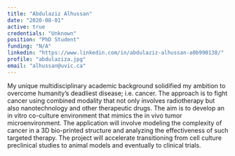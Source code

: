 ```yaml
---
title: "Abdulaziz Alhussan"
date: "2020-08-01"
active: true
credentials: "Unknown"
position: "PhD Student"
funding: "N/A"
linkedin: "https://www.linkedin.com/in/abdulaziz-alhussan-a0b990138/"
profile: "abdulaziza.jpg"
email: "alhussan@uvic.ca"
---
```


My unique multidisciplinary academic background solidified my ambition to overcome humanity’s deadliest disease; i.e. cancer. The approach is to fight cancer using combined modality that not only involves radiotherapy but also nanotechnology and other therapeutic drugs. The aim is to develop an in vitro co-culture environment that mimics the in vivo tumor microenvironment. The application will involve modeling the complexity of cancer in a 3D bio-printed structure and analyzing the effectiveness of such targeted therapy. The project will accelerate transitioning from cell culture preclinical studies to animal models and eventually to clinical trials.
